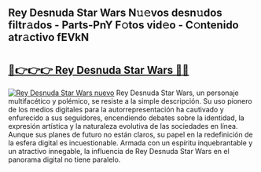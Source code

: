 ## Rey Desnuda Star Wars N𝚞𝚎vos desn𝚞dos filtr𝚊dos - Parts-PnY F𝚘tos vid𝚎o - C𝚘ntenido atr𝚊ctivo fEVkN

# <h2><a href="http://mbcnhmr.tromn.icu/?c=Rey+Desnuda+Star+Wars">🔗👉👉👉 Rey Desnuda Star Wars 🔗🔗</a></h2>

[![Rey Desnuda Star Wars nuevo](https://i.imgur.com/pEAQMta.gif)](http://mbcnhmr.tromn.icu/?c=Rey+Desnuda+Star+Wars)
Rey Desnuda Star Wars, un personaje multifacético y polémico, se resiste a la simple descripción. Su uso pionero de los medios digitales para la autorrepresentación ha cautivado y enfurecido a sus seguidores, encendiendo debates sobre la identidad, la expresión artística y la naturaleza evolutiva de las sociedades en línea. Aunque sus planes de futuro no están claros, su papel en la redefinición de la esfera digital es incuestionable. Armada con un espíritu inquebrantable y un atractivo innegable, la influencia de Rey Desnuda Star Wars en el panorama digital no tiene paralelo.
